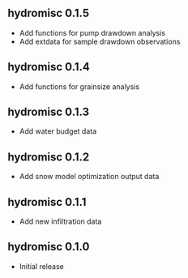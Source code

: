 <!-- NEWS.md is generated from NEWS.Rmd. Please edit that file -->

## hydromisc 0.1.5

- Add functions for pump drawdown analysis
- Add extdata for sample drawdown observations

## hydromisc 0.1.4

- Add functions for grainsize analysis

## hydromisc 0.1.3

- Add water budget data

## hydromisc 0.1.2

- Add snow model optimization output data

## hydromisc 0.1.1

- Add new infiltration data

## hydromisc 0.1.0

- Initial release
